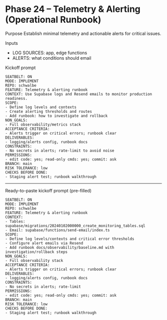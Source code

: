# Phase 24 – Telemetry & Alerting (Operational Runbook)

Purpose
Establish minimal telemetry and actionable alerts for critical issues.

Inputs
- LOG SOURCES: app, edge functions
- ALERTS: what conditions should email

Kickoff prompt
```
SEATBELT: ON
MODE: IMPLEMENT
REPO: schwalbe
FEATURE: Telemetry & alerting runbook
CONTEXT: Use Supabase logs and Resend emails to monitor production readiness.
SCOPE:
- Define log levels and contexts
- Create alerting thresholds and routes
- Add runbook: how to investigate and rollback
NON_GOALS:
- Full observability/metrics stack
ACCEPTANCE CRITERIA:
- Alerts trigger on critical errors; runbook clear
DELIVERABLES:
- logging/alerts config, runbook docs
CONSTRAINTS:
- No secrets in alerts; rate-limit to avoid noise
PERMISSIONS:
- edit code: yes; read-only cmds: yes; commit: ask
BRANCH: main
RISK TOLERANCE: low
CHECKS BEFORE DONE:
- Staging alert test; runbook walkthrough
```

---

Ready-to-paste kickoff prompt (pre-filled)
```
SEATBELT: ON
MODE: IMPLEMENT
REPO: schwalbe
FEATURE: Telemetry & alerting runbook
CONTEXT:
- Tables: supabase/migrations/20240102000000_create_monitoring_tables.sql
- Email: supabase/functions/send-email/index.ts
SCOPE:
- Define log levels/contexts and critical error thresholds
- Configure alert emails via Resend
- Add runbook docs/observability/baseline.md with investigation/rollback steps
NON_GOALS:
- Full observability stack
ACCEPTANCE CRITERIA:
- Alerts trigger on critical errors; runbook clear
DELIVERABLES:
- logging/alerts config, runbook docs
CONSTRAINTS:
- No secrets in alerts; rate-limit
PERMISSIONS:
- edit code: yes; read-only cmds: yes; commit: ask
BRANCH: main
RISK TOLERANCE: low
CHECKS BEFORE DONE:
- Staging alert test; runbook walkthrough
```
